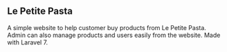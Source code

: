 ## Le Petite Pasta

A simple website to help customer buy products from Le Petite Pasta. Admin can also manage products and users easily from the website. Made with Laravel 7.
